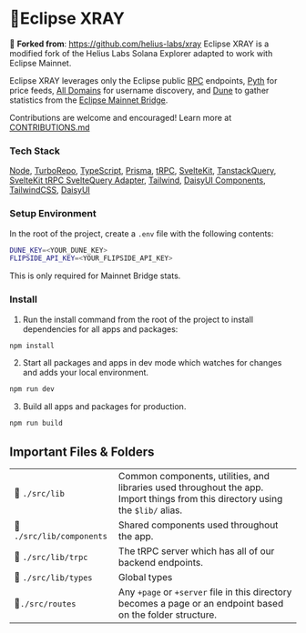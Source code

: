 # 🧱Eclipse XRAY
🔗 **Forked from**: https://github.com/helius-labs/xray
Eclipse XRAY is a modified fork of the Helius Labs Solana Explorer adapted to work with Eclipse Mainnet. 

Eclipse XRAY leverages only the Eclipse public [RPC](https://docs.eclipse.xyz/developers/rpc-and-block-explorers) endpoints, [Pyth](https://docs.eclipse.xyz/developers/oracles/pyth-network) for price feeds, [All Domains](https://docs.eclipse.xyz/developers/web3-domains/alldomains) for username discovery, and [Dune](https://dune.com/hkey/eclipse-mainnet-bridge) to gather statistics from the [Eclipse Mainnet Bridge](https://etherscan.io/address/0x83cB71D80078bf670b3EfeC6AD9E5E6407cD0fd1).

Contributions are welcome and encouraged! Learn more at [CONTRIBUTIONS.md](CONTRIBUTIONS.md)

### Tech Stack
[Node](https://nodejs.org/en/), [TurboRepo](https://turbo.build/repo), [TypeScript](https://www.typescriptlang.org/), [Prisma](https://www.prisma.io/), [tRPC](https://trpc.io/), [SvelteKit](https://kit.svelte.dev/), [TanstackQuery](https://tanstack.com/query/latest), [SvelteKit tRPC SvelteQuery Adapter](https://github.com/vishalbalaji/trpc-svelte-query-adapter), [Tailwind](https://tailwindcss.com/), [DaisyUI Components](https://daisyui.com/), [TailwindCSS](https://tailwindcss.com/), [DaisyUI](https://daisyui.com/)

### Setup Environment
In the root of the project, create a `.env` file with the following contents:
```sh
DUNE_KEY=<YOUR_DUNE_KEY>
FLIPSIDE_API_KEY=<YOUR_FLIPSIDE_API_KEY>
```
This is only required for Mainnet Bridge stats.

### Install
1. Run the install command from the root of the project to install dependencies for all apps and packages: 
```sh
npm install
```
2. Start all packages and apps in dev mode which watches for changes and adds your local environment.
```sh
npm run dev
```
3. Build all apps and packages for production.
```sh
npm run build
```

## Important Files & Folders
|                           |                                                                                                                                 |
| ------------------------- | ------------------------------------------------------------------------------------------------------------------------------- |
| 📁 `./src/lib`            | Common components, utilities, and libraries used throughout the app. Import things from this directory using the `$lib/` alias. |
| 📁 `./src/lib/components` | Shared components used throughout the app.                                                                                      |
| 📁 `./src/lib/trpc`       | The tRPC server which has all of our backend endpoints.                                                                         |
| 📁 `./src/lib/types`      | Global types                                                                                                                    |
| 📁`./src/routes`          | Any `+page` or `+server` file in this directory becomes a page or an endpoint based on the folder structure.                    |